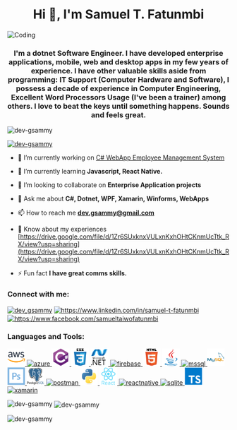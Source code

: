 <h1 align="center">Hi 👋, I'm Samuel T. Fatunmbi</h1>
<img align="center" margin="10" alt="Coding" width="400" src="https://cdn.dribbble.com/users/1162077/screenshots/3848914/programmer.gif">
<h3 align="center">I'm a dotnet Software Engineer. I have developed enterprise applications, mobile, web and desktop apps in my few years of experience. I have other valuable skills aside from programming: IT Support (Computer Hardware and Software), I possess a decade of experience in Computer Engineering, Excellent Word Processors Usage (I've been a trainer) among others. I love to beat the keys until something happens. Sounds and feels great.</h3>


<p align="left"> <img src="https://komarev.com/ghpvc/?username=dev-gsammy&label=Profile%20views&color=0e75b6&style=flat" alt="dev-gsammy" /> </p>

<p align="left"> <a href="https://github.com/ryo-ma/github-profile-trophy"><img src="https://github-profile-trophy.vercel.app/?username=dev-gsammy" alt="dev-gsammy" /></a> </p>

- 🔭 I’m currently working on [C# WebApp Employee Management System](private)

- 🌱 I’m currently learning **Javascript, React Native.**

- 👯 I’m looking to collaborate on **Enterprise Application projects**

- 💬 Ask me about **C#, Dotnet, WPF, Xamarin, Winforms, WebApps**

- 📫 How to reach me **dev.gsammy@gmail.com**

- 📄 Know about my experiences [https://drive.google.com/file/d/1Zr6SUxknxVULxnKxhOHtCKnmUcTtk_RX/view?usp=sharing](https://drive.google.com/file/d/1Zr6SUxknxVULxnKxhOHtCKnmUcTtk_RX/view?usp=sharing)

- ⚡ Fun fact **I have great comms skills.**

<h3 align="left">Connect with me:</h3>
<p align="left">
<a href="https://twitter.com/dev_gsammy" target="blank"><img align="center" src="https://raw.githubusercontent.com/rahuldkjain/github-profile-readme-generator/master/src/images/icons/Social/twitter.svg" alt="dev_gsammy" height="30" width="40" /></a>
<a href="https://linkedin.com/in/https://www.linkedin.com/in/samuel-t-fatunmbi" target="blank"><img align="center" src="https://raw.githubusercontent.com/rahuldkjain/github-profile-readme-generator/master/src/images/icons/Social/linked-in-alt.svg" alt="https://www.linkedin.com/in/samuel-t-fatunmbi" height="30" width="40" /></a>
<a href="https://fb.com/https://www.facebook.com/samueltaiwofatunmbi" target="blank"><img align="center" src="https://raw.githubusercontent.com/rahuldkjain/github-profile-readme-generator/master/src/images/icons/Social/facebook.svg" alt="https://www.facebook.com/samueltaiwofatunmbi" height="30" width="40" /></a>
</p>

<h3 align="left">Languages and Tools:</h3>
<p align="left"> <a href="https://aws.amazon.com" target="_blank" rel="noreferrer"> <img src="https://raw.githubusercontent.com/devicons/devicon/master/icons/amazonwebservices/amazonwebservices-original-wordmark.svg" alt="aws" width="40" height="40"/> </a> <a href="https://azure.microsoft.com/en-in/" target="_blank" rel="noreferrer"> <img src="https://www.vectorlogo.zone/logos/microsoft_azure/microsoft_azure-icon.svg" alt="azure" width="40" height="40"/> </a> <a href="https://www.w3schools.com/cs/" target="_blank" rel="noreferrer"> <img src="https://raw.githubusercontent.com/devicons/devicon/master/icons/csharp/csharp-original.svg" alt="csharp" width="40" height="40"/> </a> <a href="https://www.w3schools.com/css/" target="_blank" rel="noreferrer"> <img src="https://raw.githubusercontent.com/devicons/devicon/master/icons/css3/css3-original-wordmark.svg" alt="css3" width="40" height="40"/> </a> <a href="https://dotnet.microsoft.com/" target="_blank" rel="noreferrer"> <img src="https://raw.githubusercontent.com/devicons/devicon/master/icons/dot-net/dot-net-original-wordmark.svg" alt="dotnet" width="40" height="40"/> </a> <a href="https://firebase.google.com/" target="_blank" rel="noreferrer"> <img src="https://www.vectorlogo.zone/logos/firebase/firebase-icon.svg" alt="firebase" width="40" height="40"/> </a> <a href="https://www.w3.org/html/" target="_blank" rel="noreferrer"> <img src="https://raw.githubusercontent.com/devicons/devicon/master/icons/html5/html5-original-wordmark.svg" alt="html5" width="40" height="40"/> </a> <a href="https://www.java.com" target="_blank" rel="noreferrer"> <img src="https://raw.githubusercontent.com/devicons/devicon/master/icons/java/java-original.svg" alt="java" width="40" height="40"/> </a> <a href="https://www.microsoft.com/en-us/sql-server" target="_blank" rel="noreferrer"> <img src="https://www.svgrepo.com/show/303229/microsoft-sql-server-logo.svg" alt="mssql" width="40" height="40"/> </a> <a href="https://www.mysql.com/" target="_blank" rel="noreferrer"> <img src="https://raw.githubusercontent.com/devicons/devicon/master/icons/mysql/mysql-original-wordmark.svg" alt="mysql" width="40" height="40"/> </a> <a href="https://www.photoshop.com/en" target="_blank" rel="noreferrer"> <img src="https://raw.githubusercontent.com/devicons/devicon/master/icons/photoshop/photoshop-line.svg" alt="photoshop" width="40" height="40"/> </a> <a href="https://www.postgresql.org" target="_blank" rel="noreferrer"> <img src="https://raw.githubusercontent.com/devicons/devicon/master/icons/postgresql/postgresql-original-wordmark.svg" alt="postgresql" width="40" height="40"/> </a> <a href="https://postman.com" target="_blank" rel="noreferrer"> <img src="https://www.vectorlogo.zone/logos/getpostman/getpostman-icon.svg" alt="postman" width="40" height="40"/> </a> <a href="https://www.python.org" target="_blank" rel="noreferrer"> <img src="https://raw.githubusercontent.com/devicons/devicon/master/icons/python/python-original.svg" alt="python" width="40" height="40"/> </a> <a href="https://reactjs.org/" target="_blank" rel="noreferrer"> <img src="https://raw.githubusercontent.com/devicons/devicon/master/icons/react/react-original-wordmark.svg" alt="react" width="40" height="40"/> </a> <a href="https://reactnative.dev/" target="_blank" rel="noreferrer"> <img src="https://reactnative.dev/img/header_logo.svg" alt="reactnative" width="40" height="40"/> </a> <a href="https://www.sqlite.org/" target="_blank" rel="noreferrer"> <img src="https://www.vectorlogo.zone/logos/sqlite/sqlite-icon.svg" alt="sqlite" width="40" height="40"/> </a> <a href="https://www.typescriptlang.org/" target="_blank" rel="noreferrer"> <img src="https://raw.githubusercontent.com/devicons/devicon/master/icons/typescript/typescript-original.svg" alt="typescript" width="40" height="40"/> </a> <a href="https://dotnet.microsoft.com/apps/xamarin" target="_blank" rel="noreferrer"> <img src="https://raw.githubusercontent.com/detain/svg-logos/780f25886640cef088af994181646db2f6b1a3f8/svg/xamarin.svg" alt="xamarin" width="40" height="40"/> </a> </p>

<p><img align="left" src="https://github-readme-stats.vercel.app/api/top-langs?username=dev-gsammy&show_icons=true&locale=en&layout=compact" alt="dev-gsammy" /></p>

<p>&nbsp;<img align="center" src="https://github-readme-stats.vercel.app/api?username=dev-gsammy&show_icons=true&locale=en" alt="dev-gsammy" /></p>

<p><img align="center" src="https://github-readme-streak-stats.herokuapp.com/?user=dev-gsammy&" alt="dev-gsammy" /></p>

